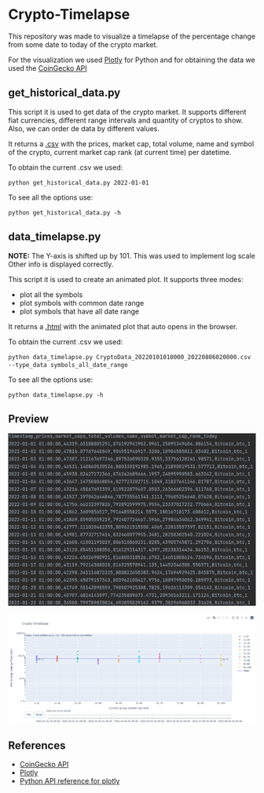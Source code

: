 # Crypto-Timelapse

This repository was made to visualize a timelapse
of the percentage change from some date to today
of the crypto market.

For the visualization we used 
[Plotly](https://plotly.com/python/) for Python and
for obtaining the data we used the 
[CoinGecko API](https://www.coingecko.com/en/api/documentation)

## get_historical_data.py
This script it is used to get data of the crypto market. It 
supports different fiat currencies, different range intervals
and quantity of cryptos to show. Also, we can order de data by
different values.

It returns a [.csv](https://drive.google.com/file/d/13KuSF-CiODQTh1UEfatrt3kesq-Vyd76/view?usp=sharing) with the prices, market cap, total volume, 
name and symbol of the crypto, current market cap rank 
(at current time) per datetime.

To obtain the current .csv we used:
```
python get_historical_data.py 2022-01-01
```
To see all the options use:
```
python get_historical_data.py -h
```

## data_timelapse.py
**NOTE:** The Y-axis is shifted up by 101. This was used to implement log scale
Other info is displayed correctly.


This script it is used to create an animated plot. It supports
three modes:
- plot all the symbols
- plot symbols with common date range
- plot symbols that have all date range

It returns a [.html](https://drive.google.com/file/d/1IBv3xb64pVlAfkqmdLWA3E8arVqcmaMc/view?usp=sharing) with the animated plot that auto opens in
the browser.

To obtain the current .csv we used:
```
python data_timelapse.py CryptoData_20220101010000_20220806020000.csv --type_data symbols_all_date_range
```
To see all the options use:
```
python data_timelapse.py -h
```

## Preview
![](images/data_preview.png)

![](images/plotly_preview.png)

## References
- [CoinGecko API](https://www.coingecko.com/en/api/documentation)
- [Plotly](https://plotly.com/python/)
- [Python API reference for plotly](https://plotly.com/python-api-reference/index.html)